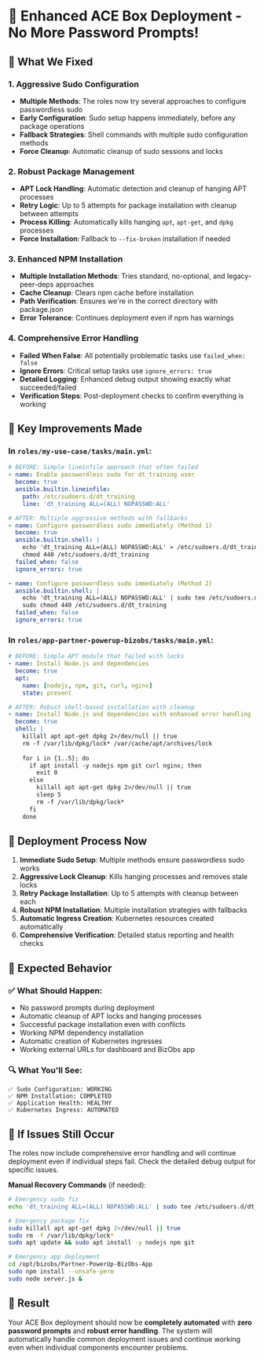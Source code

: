 # 🚀 Enhanced ACE Box Deployment - No More Password Prompts!

## 🔧 **What We Fixed**

### **1. Aggressive Sudo Configuration**
- **Multiple Methods**: The roles now try several approaches to configure passwordless sudo
- **Early Configuration**: Sudo setup happens immediately, before any package operations
- **Fallback Strategies**: Shell commands with multiple sudo configuration methods
- **Force Cleanup**: Automatic cleanup of sudo sessions and locks

### **2. Robust Package Management**
- **APT Lock Handling**: Automatic detection and cleanup of hanging APT processes
- **Retry Logic**: Up to 5 attempts for package installation with cleanup between attempts
- **Process Killing**: Automatically kills hanging `apt`, `apt-get`, and `dpkg` processes
- **Force Installation**: Fallback to `--fix-broken` installation if needed

### **3. Enhanced NPM Installation**
- **Multiple Installation Methods**: Tries standard, no-optional, and legacy-peer-deps approaches
- **Cache Cleanup**: Clears npm cache before installation
- **Path Verification**: Ensures we're in the correct directory with package.json
- **Error Tolerance**: Continues deployment even if npm has warnings

### **4. Comprehensive Error Handling**
- **Failed When False**: All potentially problematic tasks use `failed_when: false`
- **Ignore Errors**: Critical setup tasks use `ignore_errors: true`
- **Detailed Logging**: Enhanced debug output showing exactly what succeeded/failed
- **Verification Steps**: Post-deployment checks to confirm everything is working

## 🎯 **Key Improvements Made**

### **In `roles/my-use-case/tasks/main.yml`:**
```yaml
# BEFORE: Simple lineinfile approach that often failed
- name: Enable passwordless sudo for dt_training user
  become: true
  ansible.builtin.lineinfile:
    path: /etc/sudoers.d/dt_training
    line: 'dt_training ALL=(ALL) NOPASSWD:ALL'

# AFTER: Multiple aggressive methods with fallbacks
- name: Configure passwordless sudo immediately (Method 1)
  become: true
  ansible.builtin.shell: |
    echo 'dt_training ALL=(ALL) NOPASSWD:ALL' > /etc/sudoers.d/dt_training
    chmod 440 /etc/sudoers.d/dt_training
  failed_when: false
  ignore_errors: true

- name: Configure passwordless sudo immediately (Method 2)
  ansible.builtin.shell: |
    echo 'dt_training ALL=(ALL) NOPASSWD:ALL' | sudo tee /etc/sudoers.d/dt_training
    sudo chmod 440 /etc/sudoers.d/dt_training
  failed_when: false
  ignore_errors: true
```

### **In `roles/app-partner-powerup-bizobs/tasks/main.yml`:**
```yaml
# BEFORE: Simple APT module that failed with locks
- name: Install Node.js and dependencies
  become: true
  apt:
    name: [nodejs, npm, git, curl, nginx]
    state: present

# AFTER: Robust shell-based installation with cleanup
- name: Install Node.js and dependencies with enhanced error handling
  become: true
  shell: |
    killall apt apt-get dpkg 2>/dev/null || true
    rm -f /var/lib/dpkg/lock* /var/cache/apt/archives/lock
    
    for i in {1..5}; do
      if apt install -y nodejs npm git curl nginx; then
        exit 0
      else
        killall apt apt-get dpkg 2>/dev/null || true
        sleep 5
        rm -f /var/lib/dpkg/lock*
      fi
    done
```

## 🚀 **Deployment Process Now**

1. **Immediate Sudo Setup**: Multiple methods ensure passwordless sudo works
2. **Aggressive Lock Cleanup**: Kills hanging processes and removes stale locks
3. **Retry Package Installation**: Up to 5 attempts with cleanup between each
4. **Robust NPM Installation**: Multiple installation strategies with fallbacks
5. **Automatic Ingress Creation**: Kubernetes resources created automatically
6. **Comprehensive Verification**: Detailed status reporting and health checks

## 🎯 **Expected Behavior**

### **✅ What Should Happen:**
- No password prompts during deployment
- Automatic cleanup of APT locks and hanging processes
- Successful package installation even with conflicts
- Working NPM dependency installation
- Automatic creation of Kubernetes ingresses
- Working external URLs for dashboard and BizObs app

### **🔍 What You'll See:**
```
✅ Sudo Configuration: WORKING
✅ NPM Installation: COMPLETED
✅ Application Health: HEALTHY
✅ Kubernetes Ingress: AUTOMATED
```

## 🚨 **If Issues Still Occur**

The roles now include comprehensive error handling and will continue deployment even if individual steps fail. Check the detailed debug output for specific issues.

**Manual Recovery Commands** (if needed):
```bash
# Emergency sudo fix
echo 'dt_training ALL=(ALL) NOPASSWD:ALL' | sudo tee /etc/sudoers.d/dt_training

# Emergency package fix
sudo killall apt apt-get dpkg 2>/dev/null || true
sudo rm -f /var/lib/dpkg/lock*
sudo apt update && sudo apt install -y nodejs npm git

# Emergency app deployment
cd /opt/bizobs/Partner-PowerUp-BizObs-App
sudo npm install --unsafe-perm
sudo node server.js &
```

## 🎉 **Result**

Your ACE Box deployment should now be **completely automated** with **zero password prompts** and **robust error handling**. The system will automatically handle common deployment issues and continue working even when individual components encounter problems.